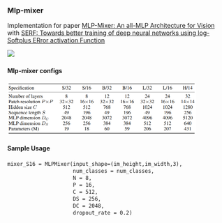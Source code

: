 ### Mlp-mixer

Implementation for paper [MLP-Mixer: An all-MLP Architecture for Vision](https://arxiv.org/abs/2105.01601) with [SERF: Towards better training of deep neural networks using log-Softplus ERror activation Function](https://arxiv.org/abs/2108.09598)

<img src="https://render.githubusercontent.com/render/math?math=x_{1,2} = \frac{-b \pm \sqrt{b^2-4ac}}{2b}">

#### Mlp-mixer configs

<img src="https://github.com/bdghuy/Mlp-mixer/blob/main/configs.PNG" width="433" height="120">

#### Sample Usage

```
mixer_S16 = MLPMixer(input_shape=(im_height,im_width,3),
                     num_classes = num_classes,
                     N = 8,
                     P = 16,
                     C = 512,
                     DS = 256,
                     DC = 2048,
                     dropout_rate = 0.2)
```
